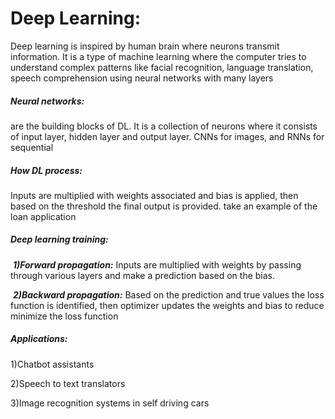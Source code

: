 # **Deep Learning:** 

Deep learning is inspired by human brain where neurons transmit information. It is a type of machine learning where the computer tries to understand complex patterns like facial recognition, language translation, speech comprehension using neural networks with many layers



##### **Neural networks:** 

are the building blocks of DL. It is a collection of neurons where it consists of input layer, hidden layer and output layer. CNNs for images, and RNNs for sequential



##### **How DL process:**

Inputs are multiplied with weights associated and bias is applied, then based on the threshold the final output is provided. take an example of the loan application



##### **Deep learning training:**

&nbsp;***1)Forward propagation:*** Inputs are multiplied with weights by passing through various layers and make a prediction based on the bias.

&nbsp;***2)Backward propagation:*** Based on the prediction and true values the loss function is identified, then optimizer updates the weights and bias to reduce minimize the loss function



##### **Applications:**

1)Chatbot assistants

2)Speech to text translators

3)Image recognition systems in self driving cars

